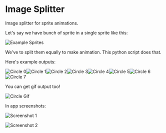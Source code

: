 # Image Splitter
Image splitter for sprite animations.

Let's say we have bunch of sprite in a single sprite like this:

![Example Sprites](https://i.ibb.co/N3yRYdb/example-input.png)

We've to split them equally to make animation.
This python script does that.

Here's example outputs:

![Circle 0](https://i.ibb.co/nfWVSHL/Circle-0.png)![Circle 1](https://i.ibb.co/nfWVSHL/Circle-1.png)![Circle 2](https://i.ibb.co/nfWVSHL/Circle-2.png)![Circle 3](https://i.ibb.co/nfWVSHL/Circle-3.png)![Circle 4](https://i.ibb.co/nfWVSHL/Circle-4.png)![Circle 5](https://i.ibb.co/nfWVSHL/Circle-5.png)![Circle 6](https://i.ibb.co/nfWVSHL/Circle-6.png)![Circle 7](https://i.ibb.co/nfWVSHL/Circle-7.png)

You can get gif output too!

![Circle Gif](https://i.ibb.co/px6TfKg/Circle.gif)

In app screenshots:

![Screenshot 1](https://i.ibb.co/g9wt01r/screenshot-1.png)

![Screenshot 2](https://i.ibb.co/r3JC1Zz/screenshot-2.png)
